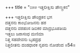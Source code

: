 +++
title = "೦೫೪ ಇತ್ತಲೀಕ್ಷಿಸು ಪೌಣ್ಡ್ರಕನ"

+++
ಇತ್ತಲೀಕ್ಷಿಸು ಪೌಂಡ್ರಕನ ಭಗ  
ದತ್ತನನು ಕಾಂಭೋಜನನು ಹರ  
ದತ್ತನನು ವರಹಂಸ ಡಿಬಿಕರ ಮಾದ್ರಭೂಪತಿಯ   
ಇತ್ತಲು ಜರಾಸಂಧ ಮಣಿಮಾ  
ನಿತ್ತ ಸಹದೇವನು ಬೃಹದ್ರಥ  
ನಿತ್ತಲೀತನು ದಂಡಧಾರಕ ನೃಪನು ನೋಡೆಂದ      ॥54॥
